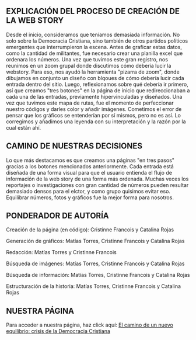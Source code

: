 ## EXPLICACIÓN DEL PROCESO DE CREACIÓN DE LA WEB STORY

Desde el inicio, consideramos que teníamos demasiada información. No solo sobre la Democracia Cristiana, sino también de otros partidos políticos emergentes que interrumpieron la escena. Antes de graficar estas datos, como la cantidad de militantes, fue necesario crear una planilla excel que ordenara los números. 
Una vez que tuvimos este gran registro, nos reunimos en un zoom grupal donde discutimos cómo debería lucir la webstory. Para eso, nos ayudó la herramienta "pizarra de zoom", donde dibujamos en conjunto un diseño con blqoues de cómo debería lucir cada entrada dentro del sitio. 
Luego, reflexionamos sobre qué debería ir primero, así que creamos "tres botones" en la página de inicio que redireccionaban a cada una de las entradas, previamente hipervinculadas y diseñados.
Una vez que tuvimos este mapa de rutas, fue el momento de perfeccionar nuestro códigos y darles color y añadir imágenes. Cometimos el error de pensar que los gráficos se entenderían por sí mismos, pero no es así. Lo corregimos y añadimos una leyenda con su interpretación y la razón por la cual están ahí.



## CAMINO DE NUESTRAS DECISIONES

Lo que más destacamos es que creamos una páginas "en tres pasos" gracias a los botones mencionados anteriormente. Cada entrada está diseñada de una forma visual para que el usuario entienda el flujo de información de la web story de una forma más ordenada. Muchas veces los reportajes o investigaciones con gran cantidad de números pueden resultar demasiado densos para el elctor, y como grupo quisimos evitar eso. Equilibrar números, fotos y gráficos fue la mejor forma para nosotros.

## PONDERADOR DE AUTORÍA

Creación de la página (en código): Cristinne Francois y Catalina Rojas 

Generación de gráficos: Matías Torres, Cristinne Francois y Catalina Rojas

Redacción: Matías Torres y Cristinne Francois

Búsqueda de imágenes: Matías Torres, Cristinne Francois y Catalina Rojas 

Búsqueda de información: Matías Torres, Cristinne Francois y Catalina Rojas

Estructuración de la historia: Matías Torres, Cristinne Francois y Catalina Rojas 

## NUESTRA PÁGINA

Para acceder a nuestra página, haz click aquí: [El camino de un nuevo equilibrio: crisis de la Democracia Cristiana](https://cristinnef.github.io/)


